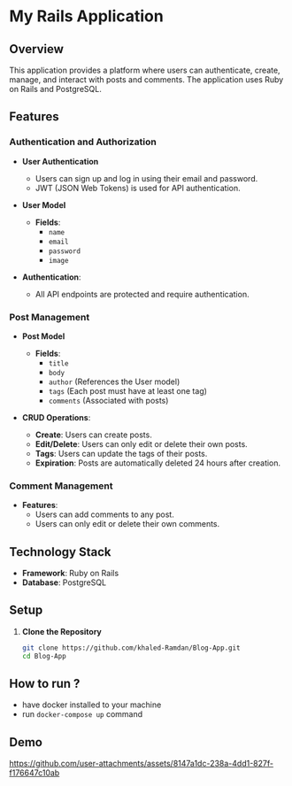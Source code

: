 # My Rails Application

## Overview

This application provides a platform where users can authenticate, create, manage, and interact with posts and comments. The application uses Ruby on Rails and PostgreSQL.

## Features

### Authentication and Authorization

- **User Authentication**
  - Users can sign up and log in using their email and password.
  - JWT (JSON Web Tokens) is used for API authentication.
  
- **User Model**
  - **Fields**:
    - `name`
    - `email`
    - `password`
    - `image`

- **Authentication**:
  - All API endpoints are protected and require authentication. 

### Post Management

- **Post Model**
  - **Fields**:
    - `title`
    - `body`
    - `author` (References the User model)
    - `tags` (Each post must have at least one tag)
    - `comments` (Associated with posts)
  
- **CRUD Operations**:
  - **Create**: Users can create posts.
  - **Edit/Delete**: Users can only edit or delete their own posts.
  - **Tags**: Users can update the tags of their posts.
  - **Expiration**: Posts are automatically deleted 24 hours after creation.

### Comment Management

- **Features**:
  - Users can add comments to any post.
  - Users can only edit or delete their own comments.

## Technology Stack

- **Framework**: Ruby on Rails
- **Database**: PostgreSQL

## Setup

1. **Clone the Repository**
   ```bash
   git clone https://github.com/khaled-Ramdan/Blog-App.git
   cd Blog-App


## How to run ?
- have docker installed to your machine
- run `docker-compose up` command

## Demo 


https://github.com/user-attachments/assets/8147a1dc-238a-4dd1-827f-f176647c10ab

